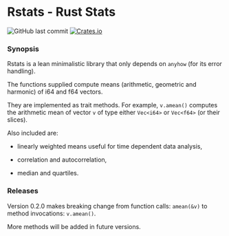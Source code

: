 # Rstats - Rust Stats
![GitHub last commit](https://img.shields.io/github/last-commit/liborty/rstats)
[![Crates.io](https://img.shields.io/crates/v/rstats)](https://docs.rs/rstats)
### Synopsis

Rstats is a lean minimalistic library that only depends on `anyhow` (for its error handling).

The functions supplied compute means (arithmetic, geometric and harmonic) of i64 and f64 vectors. 

They are implemented as trait methods. For example, `v.amean()` computes the arithmetic mean of vector `v` of type either `Vec<i64>` or `Vec<f64>` (or their slices).

Also included are:

* linearly weighted means useful for time dependent data analysis,

* correlation and autocorrelation,

* median and quartiles.

### Releases 
Version 0.2.0 makes breaking change from function calls: `amean(&v)` to method invocations: `v.amean()`.

More methods will be added in future versions.